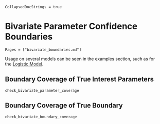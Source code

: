 ```@meta
CollapsedDocStrings = true
```
# Bivariate Parameter Confidence Boundaries

```@index
Pages = ["bivariate_boundaries.md"]
```

Usage on several models can be seen in the examples section, such as for the [Logistic Model](@ref).

## Boundary Coverage of True Interest Parameters

```@docs
check_bivariate_parameter_coverage
```

## Boundary Coverage of True Boundary

```@docs
check_bivariate_boundary_coverage
```